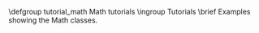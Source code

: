 \defgroup tutorial_math Math tutorials
\ingroup Tutorials
\brief Examples showing the Math classes.
